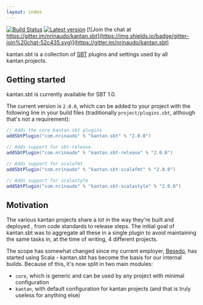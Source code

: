 ```yaml
---
layout: index
---
```


[![Build Status](https://travis-ci.org/nrinaudo/kantan.sbt.svg?branch=master)](https://travis-ci.org/nrinaudo/kantan.sbt)
[![Latest version](https://index.scala-lang.org/nrinaudo/kantan.sbt/kantan.sbt/latest.svg)](https://index.scala-lang.org/nrinaudo/kantan.sbt)
[![Join the chat at https://gitter.im/nrinaudo/kantan.sbt](https://img.shields.io/badge/gitter-join%20chat-52c435.svg)](https://gitter.im/nrinaudo/kantan.sbt)

kantan.sbt is a collection of [SBT] plugins and settings used by all kantan.projects.

## Getting started

kantan.sbt is currently available for SBT 1.0.

The current version is `2.0.0`, which can be added to your project with the following line
in your build files (traditionally `project/plugins.sbt`, although that's not a requirement):

```scala
// Adds the core kantan.sbt plugins
addSbtPlugin("com.nrinaudo" % "kantan.sbt" % "2.0.0")

// Adds support for sbt-release
addSbtPlugin("com.nrinaudo" % "kantan.sbt-release" % "2.0.0")

// Adds support for scalafmt
addSbtPlugin("com.nrinaudo" % "kantan.sbt-scalafmt" % "2.0.0")

// Adds support for scalastyle
addSbtPlugin("com.nrinaudo" % "kantan.sbt-scalastyle" % "2.0.0")
```

## Motivation

The various kantan projects share a lot in the way they're built and deployed , from code standards
to release steps. The initial goal of kantan.sbt was to aggregate all these in a single plugin to
avoid maintaining the same tasks in, at the time of writing, 4 different projects.

The scope has somewhat changed since my current employer, [Besedo](https://besedo.com/), has started
using Scala - kantan.sbt has become the basis for our internal builds. Because of this, it's now split
in two main modules:

* `core`, which is generic and can be used by any project with minimal configuration
* `kantan`, with default configuration for kantan projects (and that is truly useless for anything
  else)

[SBT]:https://www.scala-sbt.org/
